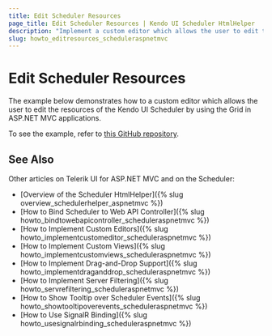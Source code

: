 ```yaml
---
title: Edit Scheduler Resources
page_title: Edit Scheduler Resources | Kendo UI Scheduler HtmlHelper
description: "Implement a custom editor which allows the user to edit the resources of the Kendo UI Scheduler by using the Grid in ASP.NET MVC applications."
slug: howto_editresources_scheduleraspnetmvc
---
```


# Edit Scheduler Resources

The example below demonstrates how to a custom editor which allows the user to edit the resources of the Kendo UI Scheduler by using the Grid in ASP.NET MVC applications.

To see the example, refer to [this GitHub repository](https://github.com/telerik/ui-for-aspnet-mvc-examples/tree/master/scheduler/scheduler-resource-editing).

## See Also

Other articles on Telerik UI for ASP.NET MVC and on the Scheduler:

* [Overview of the Scheduler HtmlHelper]({% slug overview_schedulerhelper_aspnetmvc %})
* [How to Bind Scheduler to Web API Controller]({% slug howto_bindtowebapicontroller_scheduleraspnetmvc %})
* [How to Implement Custom Editors]({% slug howto_implementcustomeditor_scheduleraspnetmvc %})
* [How to Implement Custom Views]({% slug howto_implementcustomviews_scheduleraspnetmvc %})
* [How to Implement Drag-and-Drop Support]({% slug howto_implementdraganddrop_scheduleraspnetmvc %})
* [How to Implement Server Filtering]({% slug howto_servrefiltering_scheduleraspnetmvc %})
* [How to Show Tooltip over Scheduler Events]({% slug howto_showtooltipoverevents_scheduleraspnetmvc %})
* [How to Use SignalR Binding]({% slug howto_usesignalrbinding_scheduleraspnetmvc %})
